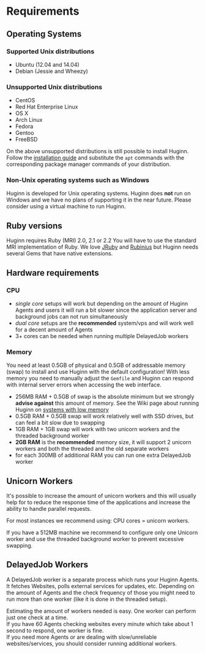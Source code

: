 # Requirements

## Operating Systems

### Supported Unix distributions

- Ubuntu (12.04 and 14.04)
- Debian (Jessie and Wheezy)

### Unsupported Unix distributions

- CentOS
- Red Hat Enterprise Linux
- OS X
- Arch Linux
- Fedora
- Gentoo
- FreeBSD

On the above unsupported distributions is still possible to install Huginn. Follow the [installation guide](./installation.md) and substitute the `apt` commands with the corresponding package manager commands of your distribution.

### Non-Unix operating systems such as Windows

Huginn is developed for Unix operating systems.
Huginn does **not** run on Windows and we have no plans of supporting it in the near future.
Please consider using a virtual machine to run Huginn.

## Ruby versions

Huginn requires Ruby (MRI) 2.0, 2.1 or 2.2
You will have to use the standard MRI implementation of Ruby.
We love [JRuby](http://jruby.org/) and [Rubinius](http://rubini.us/) but Huginn needs several Gems that have native extensions.

## Hardware requirements

### CPU

- _single core_ setups will work but depending on the amount of Huginn Agents and users it will run a bit slower since the application server and background jobs can not run simultaneously
- _dual core_ setups are the **recommended** system/vps and will work well for a decent amount of Agents
- 3+ cores can be needed when running multiple DelayedJob workers

### Memory

You need at least 0.5GB of physical and 0.5GB of addressable memory (swap) to install and use Huginn with the default configuration!
With less memory you need to manually adjust the `Gemfile` and Huginn can respond with internal server errors when accessing the web interface.

- 256MB RAM + 0.5GB of swap is the absolute minimum but we strongly **advise against** this amount of memory. See the Wiki page about running Huginn on [systems with low memory](https://github.com/cantino/huginn/wiki/Running-Huginn-on-minimal-systems-with-low-RAM-&-CPU-e.g.-Raspberry-Pi)
- 0.5GB RAM + 0.5GB swap will work relatively well with SSD drives, but can feel a bit slow due to swapping
- 1GB RAM + 1GB swap will work with two unicorn workers and the threaded background worker
- **2GB RAM** is the **recommended** memory size, it will support 2 unicorn workers and both the threaded and the old separate workers
- for each 300MB of additional RAM you can run one extra DelayedJob worker

## Unicorn Workers

It's possible to increase the amount of unicorn workers and this will usually help for to reduce the response time of the applications and increase the ability to handle parallel requests.

For most instances we recommend using: CPU cores = unicorn workers.

If you have a 512MB machine we recommend to configure only one Unicorn worker and use the threaded background worker to prevent excessive swapping.


## DelayedJob Workers

A DelayedJob worker is a separate process which runs your Huginn Agents. It fetches Websites, polls external services for updates, etc. Depending on the amount of Agents and the check frequency of those you might need to run more than one worker (like it is done in the threaded setup).

Estimating the amount of workers needed is easy. One worker can perform just one check at a time.  
If you have 60 Agents checking websites every minute which take about 1 second to respond, one worker is fine.  
If you need more Agents or are dealing with slow/unreliable websites/services, you should consider running additional workers.